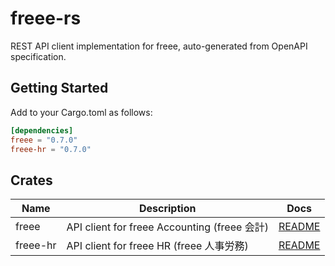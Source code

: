# freee-rs
REST API client implementation for freee, auto-generated from OpenAPI specification.

## Getting Started
Add to your Cargo.toml as follows:

```toml
[dependencies]
freee = "0.7.0"
freee-hr = "0.7.0"
```

## Crates
| Name     | Description                                | Docs                             |
|----------|--------------------------------------------|----------------------------------|
| freee    | API client for freee Accounting (freee 会計) | [README](./accounting/README.md) |
| freee-hr | API client for freee HR (freee 人事労務)       | [README](./hr/README.md)         |
